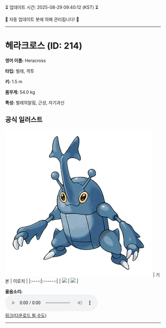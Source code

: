 
⏳ 업데이트 시간: 2025-08-29 09:40:12 (KST) ⏳

🤖 자동 업데이트 봇에 의해 관리됩니다! 🤖

---

# 헤라크로스 (ID: 214)
**영어 이름:** Heracross

**타입:** 벌레, 격투

**키:** 1.5 m

**몸무게:** 54.0 kg

**특성:** 벌레의알림, 근성, 자기과신

## 공식 일러스트
![](https://raw.githubusercontent.com/PokeAPI/sprites/master/sprites/pokemon/other/official-artwork/214.png)
| 기본 | 이로치 |
|:----:|:------:|
| <img src="http://play.pokemonshowdown.com/sprites/ani/heracross.gif" width="200"> | <img src="http://play.pokemonshowdown.com/sprites/ani-shiny/heracross.gif" width="200"> |

**울음소리:**<br><audio controls src="https://raw.githubusercontent.com/PokeAPI/cries/main/cries/pokemon/latest/214.ogg"></audio><br> [링크(다운로드 될 수도)](https://raw.githubusercontent.com/PokeAPI/cries/main/cries/pokemon/latest/214.ogg)


---
